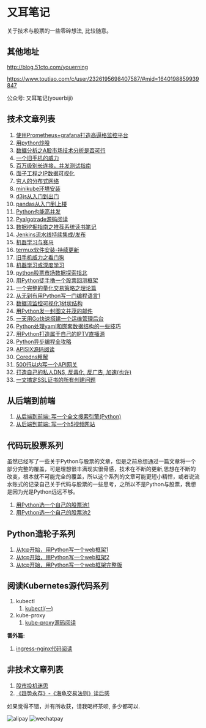 # 又耳笔记
关于技术与股票的一些零碎想法, 比较随意。

## 其他地址
http://blog.51cto.com/youerning

https://www.toutiao.com/c/user/2326195698407587/#mid=1640198859939847

公众号: 又耳笔记(youerbiji)

## 技术文章列表
1. [使用Prometheus+grafana打造高逼格监控平台](https://github.com/youerning/blog/tree/master/prometheus)
2. [用python炒股](https://github.com/youerning/blog/tree/master/python-trade)
3. [数据分析之A股市场技术分析是否可行](https://github.com/youerning/blog/tree/master/stock-analysis)
4. [一个旧手机的威力](https://github.com/youerning/blog/tree/master/old-phone)
5. [百万级别长连接，并发测试指南](https://github.com/youerning/blog/tree/master/locust-test)
6. [面子工程之IP数据可视化](https://github.com/youerning/blog/tree/master/ip-visualize)
7. [穷人的分布式网络](https://github.com/youerning/blog/tree/master/fastvpn)
8. [minikube环境安装](https://github.com/youerning/blog/tree/master/minikube)
9. [d3js从入门到出门](https://github.com/youerning/blog/tree/master/d3js)
10. [pandas从入门到上楼](https://github.com/youerning/blog/tree/master/pandas)
11. [Python也能高并发](https://github.com/youerning/blog/tree/master/asyncio)
12. [Pyalgotrade源码阅读](https://github.com/youerning/blog/tree/master/pyalgotrade-code-read)
13. [数据挖掘指南之推荐系统读书笔记](https://github.com/youerning/blog/tree/master/data-mining_chapter01)
14. [Jenkins流水线持续集成/发布](https://github.com/youerning/blog/tree/master/cicd)
15. [机器学习与赛马](https://github.com/youerning/blog/tree/master/ml_and_horse_race)
16. [termux软件安装-持续更新](https://github.com/youerning/blog/tree/master/termux)
17. [旧手机威力之看门狗](https://github.com/youerning/blog/tree/master/watchdog)
18. [机器学习或深度学习](https://github.com/youerning/blog/tree/master/ai)
19. [python股票市场数据探索指北](https://github.com/youerning/blog/tree/master/stock_data)
20. [用Python徒手撸一个股票回测框架](https://github.com/youerning/blog/tree/master/backtest)
21. [一个完整的量化交易策略之理论篇](https://github.com/youerning/blog/tree/master/quant1)
22. [从无到有用Python写一门编程语言1](https://github.com/youerning/blog/tree/master/new_program)
23. [数据流监控可视化1树状结构](https://github.com/youerning/blog/tree/master/dataflow-vis)
24. [用Python发一封图文并茂的邮件](https://github.com/youerning/blog/tree/master/sendmail)
25. [一天用Go快速搭建一个运维管理后台](https://github.com/youerning/blog/tree/master/fast-admin)
26. [Python处理yaml和嵌套数据结构的一些技巧](https://github.com/youerning/blog/tree/master/py_yaml_nested_data)
27. [用Python打造属于自己的IPTV直播源](https://github.com/youerning/blog/tree/master/iptv)
28. [Python异步编程全攻略](https://github.com/youerning/blog/tree/master/python-async)
29. [APISIX源码阅读](https://github.com/youerning/blog/tree/master/apisix_code)
30. [Coredns粗解](https://github.com/youerning/blog/tree/master/coredns_code)
31. [500行以内写一个API网关](https://github.com/youerning/blog/tree/master/apix_code)
32. [打造自己的私人DNS, 反毒化, 反广告, 加速(也许)](https://github.com/youerning/blog/tree/master/custom_dns)
33. [一文搞定SSL证书的所有创建问题](https://github.com/youerning/blog/tree/master/mkssl)



## 从后端到前端
1. [从后端到前端: 写一个全文搜索引擎(Python)](https://github.com/youerning/blog/tree/master/search_engine)
1. [从后端到前端: 写一个h5视频网站](https://github.com/youerning/blog/tree/master/video_site)


## 代码玩股票系列
虽然已经写了一些关于Python与股票的文章，但是之前总想通过一篇文章将一个部分完整的覆盖，可是理想很丰满现实很骨感，技术在不断的更新,思想在不断的改变，根本就不可能完全的覆盖，所以这个系列的文章可能更短小精悍，或者说流水账式的记录自己关于代码与股票的一些思考，之所以不是Python与股票，我想是因为光是Python远远不够。

1. [用Python选一个自己的股票池1](https://github.com/youerning/blog/tree/master/stock_pool/post1.md)
2. [用Python选一个自己的股票池2](https://github.com/youerning/blog/tree/master/stock_pool/post2.md)


## Python造轮子系列
1. [从tcp开始，用Python写一个web框架1](https://github.com/youerning/blog/tree/master/web_framework/post1.md)
2. [从tcp开始，用Python写一个web框架2](https://github.com/youerning/blog/tree/master/web_framework/post2.md)
3. [从tcp开始，用Python写一个web框架完整版](https://github.com/youerning/blog/tree/master/web_framework/post3.md)

## 阅读Kubernetes源代码系列
1. kubectl
   1. [kubectl(一)](https://github.com/youerning/blog/blob/master/kubernetes/kubectl1.md)
2. kube-proxy
   1. [kube-proxy源码阅读](https://github.com/youerning/blog/blob/master/kubernetes/kube-proxy.md)


**番外篇:**
1. [ingress-nginx代码阅读](https://github.com/youerning/blog/tree/master/kubernetes/nginx-ingress-controller.md)



## 非技术文章列表
1. [股市投机迷思](https://github.com/youerning/blog/tree/master/stock-in-thought)
2. [《趋势永存》-《海龟交易法则》读后感](https://github.com/youerning/blog/tree/master/trending_invest)

如果觉得不错，并有所收获，请我喝杯茶呗, 多少都可以.

![alipay](img/alipay.png)
![wechatpay](img/wechatpay.png)

